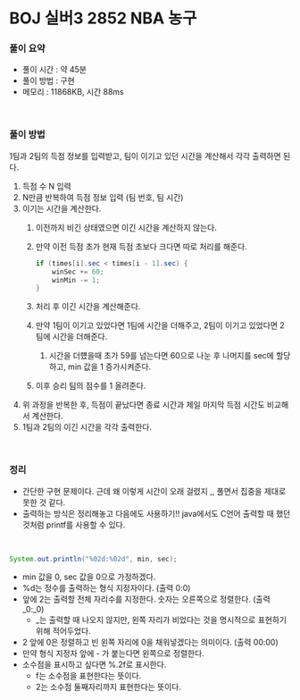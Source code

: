 # BOJ 실버3 2852 NBA 농구

### 풀이 요약

- 풀이 시간 : 약 45분
- 풀이 방법 : 구현
- 메모리 : 11868KB, 시간 88ms

<br>

### 풀이 방법

1팀과 2팀의 득점 정보를 입력받고, 팀이 이기고 있던 시간을 계산해서 각각 출력하면 된다.

1. 득점 수 N 입력
2. N만큼 반복하여 득점 정보 입력 (팀 번호, 팀 시간)
3. 이기는 시간을 계산한다.
    1. 이전까지 비긴 상태였으면 이긴 시간을 계산하지 않는다.
    2. 만약 이전 득점 초가 현재 득점 초보다 크다면 따로 처리를 해준다.
        
        ```java
        if (times[i].sec < times[i - 1].sec) {
            winSec += 60;
            winMin -= 1;
        }
        ```
        
    3. 처리 후 이긴 시간을 계산해준다. 
    4. 만약 1팀이 이기고 있었다면 1팀에 시간을 더해주고, 2팀이 이기고 있었다면 2팀에 시간을 더해준다.
        1. 시간을 더헀을때 초가 59를 넘는다면 60으로 나눈 후 나머지를 sec에 할당하고, min 값을 1 증가시켜준다. 
    5. 이후 승리 팀의 점수를 1 올려준다.
4. 위 과정을 반복한 후, 득점이 끝났다면 종료 시간과 제일 마지막 득점 시간도 비교해서 계산한다.
5. 1팀과 2팀의 이긴 시간을 각각 출력한다.

<br>

### 정리

- 간단한 구현 문제이다. 근데 왜 이렇게 시간이 오래 걸렸지 ,, 풀면서 집중을 제대로 못한 것 같다.
- 출력하는 방식은 정리해놓고 다음에도 사용하기!! java에서도 C언어 출력할 때 했던 것처럼 printf를 사용할 수 있다.

<br>

```java
System.out.println("%02d:%02d", min, sec);
```

- min 값을 0, sec 값을 0으로 가정하겠다.
- %d는 정수를 출력하는 형식 지정자이다. (출력 0:0)
- 앞에 2는 출력할 전체 자리수를 지정한다. 숫자는 오른쪽으로 정렬한다. (출력 _0:_0)
    - _는 출력할 때 나오지 않지만, 왼쪽 자리가 비었다는 것을 명시적으로 표현하기 위해 적어두었다.
- 2 앞에 0은 정렬하고 빈 왼쪽 자리에 0을 채워넣겠다는 의미이다. (출력 00:00)
- 만약 형식 지정자 앞에 - 가 붙는다면 왼쪽으로 정렬한다.
- 소수점을 표시하고 싶다면 %.2f로 표시한다.
    - f는 소수점을 표현한다는 뜻이다.
    - 2는 소수점 둘째자리까지 표현한다는 뜻이다.
